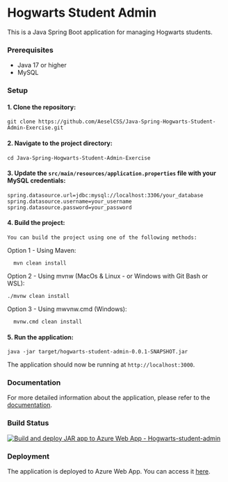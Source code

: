# Hogwarts Student Admin

This is a Java Spring Boot application for managing Hogwarts students.

### Prerequisites

- Java 17 or higher
- MySQL

### Setup

#### 1. Clone the repository:
   ```
   git clone https://github.com/AeselCSS/Java-Spring-Hogwarts-Student-Admin-Exercise.git
   ```
#### 2. Navigate to the project directory:
    
    cd Java-Spring-Hogwarts-Student-Admin-Exercise
    
#### 3. Update the `src/main/resources/application.properties` file with your MySQL credentials:
    
    spring.datasource.url=jdbc:mysql://localhost:3306/your_database
    spring.datasource.username=your_username
    spring.datasource.password=your_password
    
#### 4. Build the project:

    You can build the project using one of the following methods:

Option 1 - Using Maven:
      
      mvn clean install

Option 2 - Using mvnw (MacOs & Linux - or Windows with Git Bash or WSL):
      
    ./mvnw clean install
Option 3 - Using mwvnw.cmd (Windows):
      
      mvnw.cmd clean install
      
   
#### 5. Run the application:
    
    java -jar target/hogwarts-student-admin-0.0.1-SNAPSHOT.jar
    
The application should now be running at `http://localhost:3000`.

### Documentation

For more detailed information about the application, please refer to the [documentation](https://aeselcss.github.io/Java-Spring-Hogwarts-Student-Admin-Exercise/).

### Build Status

[![Build and deploy JAR app to Azure Web App - Hogwarts-student-admin](https://github.com/AeselCSS/Java-Spring-Hogwarts-Student-Admin-Exercise/actions/workflows/main_hogwarts-student-admin.yml/badge.svg)](https://github.com/AeselCSS/Java-Spring-Hogwarts-Student-Admin-Exercise/actions/workflows/main_hogwarts-student-admin.yml)

### Deployment

The application is deployed to Azure Web App. You can access it [here](https://hogwarts-student-admin.azurewebsites.net/).